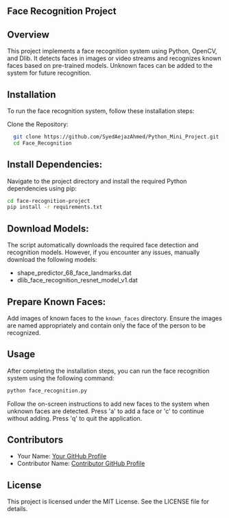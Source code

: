 ## Face Recognition Project

## Overview
This project implements a face recognition system using Python, OpenCV, and Dlib. It detects faces in images or video streams and recognizes known faces based on pre-trained models. Unknown faces can be added to the system for future recognition.

## Installation
To run the face recognition system, follow these installation steps:

Clone the Repository:
```bash
  git clone https://github.com/SyedAejazAhmed/Python_Mini_Project.git
  cd Face_Recognition 
  ```
  
## Install Dependencies:
Navigate to the project directory and install the required Python dependencies using pip:
```bash
cd face-recognition-project
pip install -r requirements.txt
```

## Download Models:
The script automatically downloads the required face detection and recognition models. However, if you encounter any issues, manually download the following models:
- shape_predictor_68_face_landmarks.dat
- dlib_face_recognition_resnet_model_v1.dat

## Prepare Known Faces:
Add images of known faces to the `known_faces` directory. Ensure the images are named appropriately and contain only the face of the person to be recognized.

## Usage
After completing the installation steps, you can run the face recognition system using the following command:
```bash
python face_recognition.py
```

Follow the on-screen instructions to add new faces to the system when unknown faces are detected. Press 'a' to add a face or 'c' to continue without adding. Press 'q' to quit the application.

## Contributors
- Your Name: [Your GitHub Profile](https://github.com/SyedAejazAhmed)
- Contributor Name: [Contributor GitHub Profile](https://github.com/sujan58)

## License
This project is licensed under the MIT License. See the LICENSE file for details.
